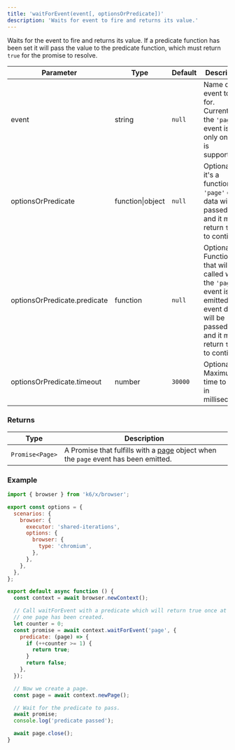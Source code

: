 ```yaml
---
title: 'waitForEvent(event[, optionsOrPredicate])'
description: 'Waits for event to fire and returns its value.'
---
```


Waits for the event to fire and returns its value. If a predicate function has been set it will pass the value to the predicate function, which must return `true` for the promise to resolve.

<TableWithNestedRows>

| Parameter                    | Type             | Default | Description                                                                                                                                           |
| ---------------------------- | ---------------- | ------- | ----------------------------------------------------------------------------------------------------------------------------------------------------- |
| event                        | string           | `null`  | Name of event to wait for. Currently the `'page'` event is the only one that is supported.                                                            |
| optionsOrPredicate           | function\|object | `null`  | Optional. If it's a function, the `'page'` event data will be passed to it and it must return `true` to continue.                                     |
| optionsOrPredicate.predicate | function         | `null`  | Optional. Function that will be called when the `'page'` event is emitted. The event data will be passed to it and it must return `true` to continue. |
| optionsOrPredicate.timeout   | number           | `30000` | Optional. Maximum time to wait in milliseconds.                                                                                                       |

</TableWithNestedRows>

### Returns

| Type            | Description                                                                                                                                                                |
| --------------- | -------------------------------------------------------------------------------------------------------------------------------------------------------------------------- |
| `Promise<Page>` | A Promise that fulfills with a [page](https://grafana.com/docs/k6/<K6_VERSION>/javascript-api/k6-browser/page) object when the `page` event has been emitted. |

### Example

<CodeGroup labels={[]}>

```javascript
import { browser } from 'k6/x/browser';

export const options = {
  scenarios: {
    browser: {
      executor: 'shared-iterations',
      options: {
        browser: {
          type: 'chromium',
        },
      },
    },
  },
};

export default async function () {
  const context = await browser.newContext();

  // Call waitForEvent with a predicate which will return true once at least
  // one page has been created.
  let counter = 0;
  const promise = await context.waitForEvent('page', {
    predicate: (page) => {
      if (++counter >= 1) {
        return true;
      }
      return false;
    },
  });

  // Now we create a page.
  const page = await context.newPage();

  // Wait for the predicate to pass.
  await promise;
  console.log('predicate passed');

  await page.close();
}
```

</CodeGroup>
